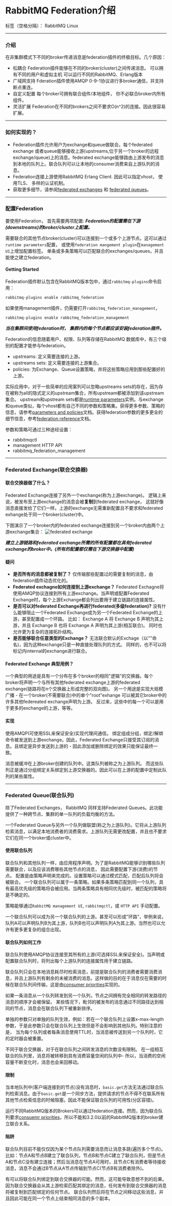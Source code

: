 ﻿# RabbitMQ Federation介绍

标签（空格分隔）： RabbitMQ Linux


---
### 介绍
在非集群模式下不同的broker传递消息是federation插件的终极目标。几个原因：

- 松耦合
    Federation插件能够在不同的broker(cluster)之间传递消息。
        可以拥有不同的用户和虚拟主机
        可以运行不同的RabbitMQ、Erlang版本
- 广域网支持
    Fderation插件使用AMQP 0-9-1协议进行多broker通信，并支持断点重连。
- 自定义配置
    每个broker可拥有联合组件/本地组件， 你不必联合broker内所有组件。
- 灵活扩展
    Federation在不同的brokers之间不要求O(n^2)的连接。因此很容易扩展。

---

### 如何实现的？
- Federation插件允许用户为exchange和queue做联合。每个federated exchange 或者queue能够接收上游(upstreams,位于另一个broker的远程exchange/queue)上的消息。federated exchange能够路由上游发布的消息到本地的队列上。联合队列可以让本地的consumer消费来自上游队列的消息。
- Federation连接上游使用RabbitMQ Erlang Client. 因此可以指定vhost， 使用TLS、 多样的认证机制。
- 获取更多细节，请参阅[federated exchanges][1] 和 [federated queues][2]。

--- 

### 配置Federation
要使用Federation， 首先需要两项配置:
***Federation的配置需在下游(downstreams)的broker/cluster上配置。***

需要联合的其他节点broker(cluster)可以连接到一个或多个上游节点。这可以通过`runtime parameters`配置， 或使用`federation mangement plugin`在`management UI`上增加配置标签。
单条或多条策略可以匹配联合的exchanges/queues，并且能使之建立federation。

#### Getting Started
Federation插件默认包含在RabbitMQ版本包中，通过`rabbitmq-plugins`命令启用：
```bash
rabbitmq-plugins enable rabbitmq_federation
```

如果使用management插件，仍需要打开`rabbitmq_federation_management`，
```bash
rabbitmq-plugins enable rabbitmq_federation_management
```
***当在集群间使用federation时， 集群内的每个节点都应该安装federation插件。***


Federation的信息随着用户、权限、队列等存储在RabbitMQ 数据库中，有三个级别的配置才能参与federatioin。

- upstreams: 定义需要连接的上游。
- upstreams sets: 定义需要连接的上游集合。
- policies: 为Exchange、Queue设置策略，并将这些策略应用到那些配置好的上游。


实际应用中，对于一些简单的应用案列可以忽略upstreams sets的存在，因为存在被称为all的隐式定义的upstream集合，所有upstream都被添加到该upstream集合。
upstream和upstream sets都是[runtime parameters][3]实例。与exchange和queue类似，每个vhost都有自己不同的参数和策略集。获得更多参数、策略的信息，请参考[parameters and policies][4]文档。获得federation参数的更多更全的细节信息，参考[federation reference][5]文档。

参数和策略可通过三种途经设置：

- rabbitmqctl
- management HTTP API
- rabbitmq_federation_management

---

### Federated Exchange(联合交换器)
#### 联合交换器做了什么？
Federated Exchange连接了另外一个exchange(称为上游exchange)。 逻辑上来说，被发布至上游exchange的消息会被**复制**到federated exchange， 这就好像消息直接发给了它们一样。上游的exchange无需重新配置且不要求和federated exhange处于同一个broker(cluster)中。

下图演示了一个broker内的federated exchange连接到另一个broker内由两个上游exchange集合：
![federated exchange](https://www.rabbitmq.com/img/federation00.png)

***建立上游链路和federated exchange所需的所有配置都在具有federated exchange的broker中。(所有的配置都仅需在下游交换器中配置)***


#### 疑问

- **是否所有的消息都被复制了？**
  仅传输那些配置过的需要复制的消息，由federation插件动态优化的。
- **Federated exchagne如何连接到上游exchange？**
  Federated Exchagne将使用AMQP协议连接到所有上游exchange。当声明或配置Federated Exchange时，每个上游Exchange都会列出要用于建立链路的连接属性。
- **是否可以对federated Exchange再进行federated(多级federation)?**
  没有什么能够阻止一个Federated Exchange成为另一个Federated Exchange的上游，甚至配置成一个环路。
  比如： Exchange A 将 Exchange B 声明为其上游，并且 Exchange B 也将 Exchange A 声明为其上游(相互联合)。
  同时也允许更为复杂的连接拓扑结构。
- **是否能够联合任意类型的Exchange？**
  无法联合默认的Exchage（以""命名)，因为这种exchange只是一种直接处理队列的方式。
  同样的，也不可以将标记内internal的exchange进行联合。

#### Federated Exchange 典型用例？
一个典型的用途是具有一个分布在多个broker的相同"逻辑"的交换器。每个broker将声明一个与所有其他federated exchange上游的federated exchange(链路将在n个交换器上形成完整的双向图)。
另一个用途是实现大规模广播 - 在一个broker(不需要联合)中的单个"root"exhange 可以被其它broker中的许多其他federeated exchange声明为上游。 反过来，这些中的每一个可以是用于更多的exchange的上游，等等。 

#### 实现
使用AMQP(可使用SSL来保证安全)实现代理间通信。
绑定组成分组，绑定/解绑命令被发送到上游exchange。因此，Federated Exchange只接受其订阅的消息。且绑定是异步发送到上游的 - 因此添加或删除绑定的效果只能保证最终一致。

消息被缓冲在上游broker创建的队列中。这类队列被称之为上游队列。 而这些队列正是通过分组绑定关系绑定到上游交换器的。因此可以在上游的配置中定制此队列的某些属性。

---

### Federated Queue(联合队列)
除了Federated Exchanges， RabbitMQ 同样支持Federated Queues。此功能提供了一种跨节点、集群的单一队列的负载均衡的方法。

一个Federated Queue与另外一个队列做联盟(称之为上游队列)。它将从上游队列检索消息，以满足本地消费者的消费需求。上游队列无需更改配置，并且也不要求它们在同一个broker或cluster中。

#### 使用联合队列
联合队列和其他队列一样，由应用程序声明。为了是RabbitMQ能够识别哪些队列需要联合，以及应该消费哪些其他节点的消息， 因此需要配置下游(消费)的节点。
配置是由策略声明来完成的。设置策略可以通过模式匹配，匹配后队列将会被联合。 一个联合队列可以属于一条策略。如果多条策略匹配到同一个队列，具有最高优先级的策略将会被应用。当两条策略具有相同优先级时，被匹配的策略将是不确定的。

策略能够通过`RabbitMQ management UI`, `rabbitmqctl`，或 `HTTP API` 手动配置。

一个联合队列可以成为另一个联合队列的上游。甚至可以形成”环路”，举例来说，队列A可以声明队列B为其上游，队列B也可以声明队列A为其上游。当然也可以允许有更多更复杂的组合出现。

#### 联合队列如何工作
联合队列使用AMQP协议连接至其所有的上游(可选择SSL来保证安全)。当声明或配置联合队列时，将列出每个上游队列的连接属性用于建立链路。

联合队列只会在本地消息耗尽时检索消息，前提是联合队列的消费者需要消费消息，并且上游队列有剩余的未被消费的消息。这样做的目的在于消息仅在需要的时候在联合队列间传输，这是由[consumer priorities][6]实现的。

如果一条消息从一个队列转发到另一个队列，节点之间拥有完全相同的转发路径的消息的顺序才会被保留。
某些情况下，毗邻的被发布的消息通过不同路径达到相同的节点，消息会在联合队列下被重新排序。

单独的参数只对单独的队列生效，例如：若在一个联合队列上设置x-max-length参数，于是此参数只会在联合队列上生效但是不会影响到其他队列。特别注意的是， 当为每个队列或者每条消息使用TTL时，当消息被传送到另一个队列时，它的定时器会被重置。

不同于联合交换器，对于在联合队列之间转发消息的次数没有限制。
在一组相互联合的队列里，消息将被转移到具有消费容量空闲的队列中- 所以，当消费的空闲容量不断变化时，消息也会来回移动。

#### 限制
当本地队列中(客户端连接到的节点)没有消息时，`basic.get`方法无法通过联合队列检索消息。由于`basic.get`是一个同步方法，提供请求的节点不得不在联系所有其他节点检索信息的时候阻塞。因此不能保证联合队列的可用性(分区容错)。

运行不同RabbitMQ版本的Brokers可以通过federation连接。然而，因为联合队列要求[consuemr priorities][6]，所以不能和3.2.0以前的RabbitMQ版本的broker建立联合关系。

#### 陷阱
联合队列目前不能仅仅因为某个节点队列需要消息而让消息多跳(遍历多个节点)。比如：节点A和节点B建立了联合队列，节点B和节点C建立了联合队列，但是节点A和节点C没有建立连接；然后当消息在节点A可用时，且节点C有消费者等待接收消息，消息不会通过B节点从A节点传输到节点C(节点B有消费者除外)。

有可以将联合队列绑定到联合交换器的可能。然而，这可能导致意想不到的后果。因为联合交换器会从其上游检索匹配其绑定的消息，任何发布到联合交换器的消息将被复制到匹配绑定的任何节点。 联合队列然后将在节点之间移动这些消息，并且因此可能在同一个节点上结束相同消息的多个副本。


  [1]: https://www.rabbitmq.com/federated-exchanges.html
  [2]: https://www.rabbitmq.com/federated-queues.html
  [3]: https://www.rabbitmq.com/parameters.html
  [4]: https://www.rabbitmq.com/parameters.html
  [5]: https://www.rabbitmq.com/federation-reference.html
  [6]: https://www.rabbitmq.com/consumer-priority.html